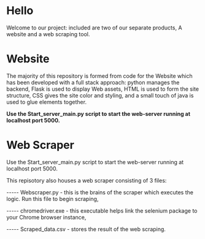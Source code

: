 # Hello

Welcome to our project: included are two of our separate products, A website and a web scraping tool.

# Website 
The majority of this repository is formed from code for the Website which has been developed with a full stack approach:
python manages the backend,
Flask is used to display Web assets,
HTML is used to form the site structure,
CSS gives the site color and styling,
and a small touch of java is used to glue elements together.

**Use the Start_server_main.py script to start the web-server running at localhost port 5000.**
# Web Scraper
Use the Start_server_main.py script to start the web-server running at localhost port 5000.

This repisotory also houses a web scraper consisting of 3 files:


-----  Webscraper.py - this is the brains of the scraper which executes the logic. Run this file to begin scraping,

-----  chromedriver.exe - this executable helps link the selenium package to your Chrome browser instance,

-----  Scraped_data.csv - stores the result of the web scraping.



